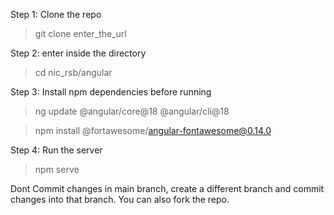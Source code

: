 Step 1: Clone the repo
  > git clone enter_the_url

Step 2: enter inside the directory 
  > cd nic_rsb/angular

Step 3: Install npm dependencies before running
  > ng update @angular/core@18 @angular/cli@18
  
  > npm install @fortawesome/angular-fontawesome@0.14.0

Step 4: Run the server
  > npm serve

Dont Commit changes in main branch, create a different branch and commit changes into that branch. You can also fork the repo.
